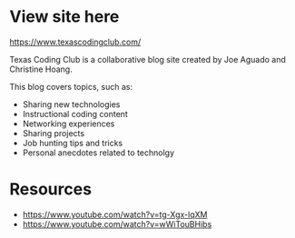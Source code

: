 # View site here
https://www.texascodingclub.com/

Texas Coding Club is a collaborative blog site created by Joe Aguado and Christine Hoang. 

This blog covers topics, such as:
* Sharing new technologies
* Instructional coding content
* Networking experiences
* Sharing projects
* Job hunting tips and tricks
* Personal anecdotes related to technolgy

# Resources
- https://www.youtube.com/watch?v=tg-Xgx-lqXM
- https://www.youtube.com/watch?v=wWiTouBHibs

